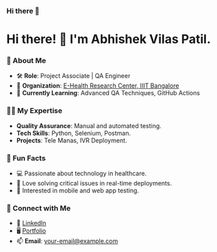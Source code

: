 ### Hi there 👋
# Hi there! 👋 I'm Abhishek Vilas Patil. 

### 🚀 About Me
- 🛠️ **Role**: Project Associate | QA Engineer  
- 🏢 **Organization**: [E-Health Research Center, IIIT Bangalore](https://ehealth.iiitb.ac.in)  
- 🌱 **Currently Learning**: Advanced QA Techniques, GitHub Actions  

### 🧑‍💻 My Expertise
- **Quality Assurance**: Manual and automated testing.
- **Tech Skills**: Python, Selenium, Postman.
- **Projects**: Tele Manas, IVR Deployment.

### 🌟 Fun Facts
- 💻 Passionate about technology in healthcare.
- 🎯 Love solving critical issues in real-time deployments.
- 📱 Interested in mobile and web app testing.

### 🔗 Connect with Me
- 💼 [LinkedIn](https://linkedin.com/in/your-profile)
- 🖥️ [Portfolio](https://your-portfolio.com)  
- 📫 **Email**: your-email@example.com


